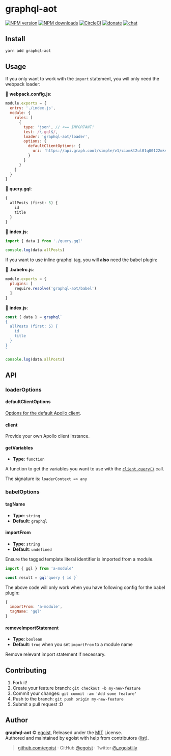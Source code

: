 
# graphql-aot

[![NPM version](https://img.shields.io/npm/v/graphql-aot.svg?style=flat)](https://npmjs.com/package/graphql-aot) [![NPM downloads](https://img.shields.io/npm/dm/graphql-aot.svg?style=flat)](https://npmjs.com/package/graphql-aot) [![CircleCI](https://circleci.com/gh/egoist/graphql-aot/tree/master.svg?style=shield)](https://circleci.com/gh/egoist/graphql-aot/tree/master)  [![donate](https://img.shields.io/badge/$-donate-ff69b4.svg?maxAge=2592000&style=flat)](https://github.com/egoist/donate) [![chat](https://img.shields.io/badge/chat-on%20discord-7289DA.svg?style=flat)](https://chat.egoist.moe)

## Install

```bash
yarn add graphql-aot
```

## Usage

If you only want to work with the `import` statement, you will only need the webpack loader:

📝 __webpack.config.js__:

```js
module.exports = {
  entry: './index.js',
  module: {
    rules: [
      {
        type: 'json', // <== IMPORTANT!
        test: /\.gql$/,
        loader: 'graphql-aot/loader',
        options: {
          defaultClientOptions: {
            uri: 'https://api.graph.cool/simple/v1/cixmkt2ul01q00122mksg82pn'
          }
        }
      }
    ]
  }
}
```

📝 __query.gql__:

```graphql
{
  allPosts (first: 5) {
    id
    title
  }
}
```

📝 __index.js__:

```js
import { data } from './query.gql'

console.log(data.allPosts)
```

If you want to use inline graphql tag, you will __also__ need the babel plugin:

📝 __.babelrc.js__:

```js
module.exports = {
  plugins: [
    require.resolve('graphql-aot/babel')
  ]
}
```

📝 __index.js__:

```js
const { data } = graphql`
{
  allPosts (first: 5) {
    id
    title
  }
}
`

console.log(data.allPosts)
```

## API

### loaderOptions

#### defaultClientOptions

[Options for the default Apollo client](https://www.apollographql.com/docs/react/essentials/get-started.html#configuration).

#### client

Provide your own Apollo client instance.

#### getVariables

- __Type__: `function`

A function to get the variables you want to use with the [`client.query()`](https://www.apollographql.com/docs/react/api/apollo-client.html#ApolloClient.query) call.

The signature is: `loaderContext => any`

### babelOptions

#### tagName

- __Type__: `string`
- __Default__: `graphql`

#### importFrom

- __Type__: `string`
- __Default__: `undefined`

Ensure the tagged template literal identifier is imported from a module.

```js
import { gql } from 'a-module'

const result = gql`query { id }`
```

The above code will only work when you have following config for the babel plugin:

```js
{
  importFrom: 'a-module',
  tagName: 'gql'
}
```

#### removeImportStatement

- __Type__: `boolean`
- __Default__: `true` when you set `importFrom` to a module name

Remove relevant import statement if necessary.

## Contributing

1. Fork it!
2. Create your feature branch: `git checkout -b my-new-feature`
3. Commit your changes: `git commit -am 'Add some feature'`
4. Push to the branch: `git push origin my-new-feature`
5. Submit a pull request :D


## Author

**graphql-aot** © [egoist](https://github.com/egoist), Released under the [MIT](./LICENSE) License.<br>
Authored and maintained by egoist with help from contributors ([list](https://github.com/egoist/graphql-aot/contributors)).

> [github.com/egoist](https://github.com/egoist) · GitHub [@egoist](https://github.com/egoist) · Twitter [@_egoistlily](https://twitter.com/_egoistlily)
